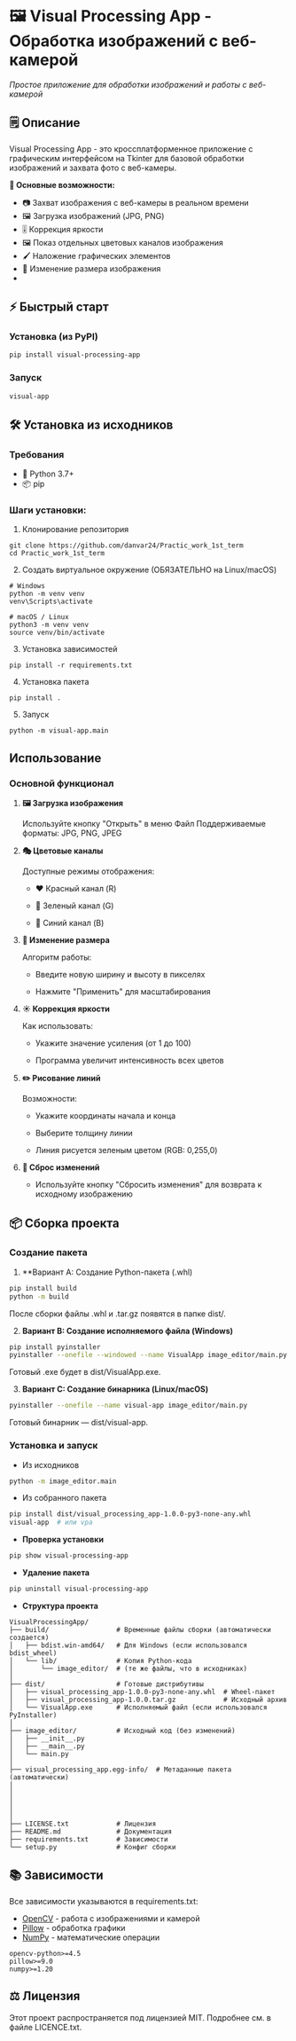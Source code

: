 # 🖼️ Visual Processing App - Обработка изображений с веб-камерой

*Простое приложение для обработки изображений и работы с веб-камерой*

## 🗒️ Описание
Visual Processing App - это кроссплатформенное приложение с графическим интерфейсом на Tkinter для базовой обработки изображений и захвата фото с веб-камеры.

**🔧 Основные возможности:**
- 📷 Захват изображения с веб-камеры в реальном времени
- 🖼️ Загрузка изображений (JPG, PNG)
- 🎚️ Коррекция яркости
- 🖼️ Показ отдельных цветовых каналов изображения
- 🖌️ Наложение графических элементов
- 📐 Изменение размера изображения
-  

## ⚡ Быстрый старт

### Установка (из PyPI)
```bash
pip install visual-processing-app
````
### Запуск
```bash
visual-app
```

## 🛠️ Установка из исходников

### Требования
- 🐍 Python 3.7+
- 📦 pip

### Шаги установки:
1. Клонирование репозитория
```
git clone https://github.com/danvar24/Practic_work_1st_term
cd Practic_work_1st_term
```

2. Создать виртуальное окружение (ОБЯЗАТЕЛЬНО на Linux/macOS)
```
# Windows
python -m venv venv
venv\Scripts\activate
```
```
# macOS / Linux
python3 -m venv venv
source venv/bin/activate
```
3. Установка зависимостей
```
pip install -r requirements.txt
```
4. Установка пакета 
```
pip install .
```

5. Запуск 
```
python -m visual-app.main
```

## Использование

### Основной функционал
1. **🖼️ Загрузка изображения**

    Используйте кнопку "Открыть" в меню Файл
    Поддерживаемые форматы: JPG, PNG, JPEG

2. **🎭 Цветовые каналы**
   
   Доступные режимы отображения:

    - ❤️ Красный канал (R)

    - 💚 Зеленый канал (G)

    - 💙 Синий канал (B)

3. **📏 Изменение размера**

    Алгоритм работы:

    - Введите новую ширину и высоту в пикселях

    - Нажмите "Применить" для масштабирования

4. **☀️ Коррекция яркости**

    Как использовать:

    - Укажите значение усиления (от 1 до 100)

    - Программа увеличит интенсивность всех цветов

5. **✏️ Рисование линий**

    Возможности:

    - Укажите координаты начала и конца

    - Выберите толщину линии

    - Линия рисуется зеленым цветом (RGB: 0,255,0)

6. **🔄 Сброс изменений**

    - Используйте кнопку "Сбросить изменения" для возврата к исходному изображению

## 📦 Сборка проекта

### Создание пакета
1. **Вариант А: Создание Python-пакета (.whl)
```bash
pip install build
python -m build
```
После сборки файлы .whl и .tar.gz появятся в папке dist/.

2. **Вариант B: Создание исполняемого файла (Windows)**
```bash
pip install pyinstaller
pyinstaller --onefile --windowed --name VisualApp image_editor/main.py
```

Готовый .exe будет в dist/VisualApp.exe.

3.  **Вариант C: Создание бинарника (Linux/macOS)**
```bash
pyinstaller --onefile --name visual-app image_editor/main.py
```

Готовый бинарник — dist/visual-app.

### Установка и запуск

- Из исходников
```bash
python -m image_editor.main
```
- Из собранного пакета
```bash
pip install dist/visual_processing_app-1.0.0-py3-none-any.whl
visual-app  # или vpa
```

- **Проверка установки**
```bash
pip show visual-processing-app
```

- **Удаление пакета**
```bash
pip uninstall visual-processing-app
```

- **Структура проекта**
```
VisualProcessingApp/
├── build/                 # Временные файлы сборки (автоматически создается)
│   ├── bdist.win-amd64/   # Для Windows (если использовался bdist_wheel)
│   └── lib/               # Копия Python-кода
│       └── image_editor/  # (те же файлы, что в исходниках)
│
├── dist/                  # Готовые дистрибутивы
│   ├── visual_processing_app-1.0.0-py3-none-any.whl  # Wheel-пакет
│   ├── visual_processing_app-1.0.0.tar.gz            # Исходный архив
│   └── VisualApp.exe      # Исполняемый файл (если использовался PyInstaller)
│
├── image_editor/          # Исходный код (без изменений)
│   ├── __init__.py
│   ├── __main__.py
│   └── main.py
│
├── visual_processing_app.egg-info/  # Метаданные пакета (автоматически)
│   
│   
│  
│   
│
├── LICENSE.txt            # Лицензия
├── README.md              # Документация
├── requirements.txt       # Зависимости
└── setup.py               # Конфиг сборки
```

## 📚 Зависимости 
Все зависимости указываются в requirements.txt:
- [OpenCV](https://opencv.org/) - работа с изображениями и камерой
- [Pillow](https://python-pillow.org/) - обработка графики
- [NumPy](https://numpy.org/) - математические операции

```text
opencv-python>=4.5
pillow>=9.0
numpy>=1.20
```

## ⚖️ Лицензия
Этот проект распространяется под лицензией MIT. Подробнее см. в файле LICENCE.txt.
